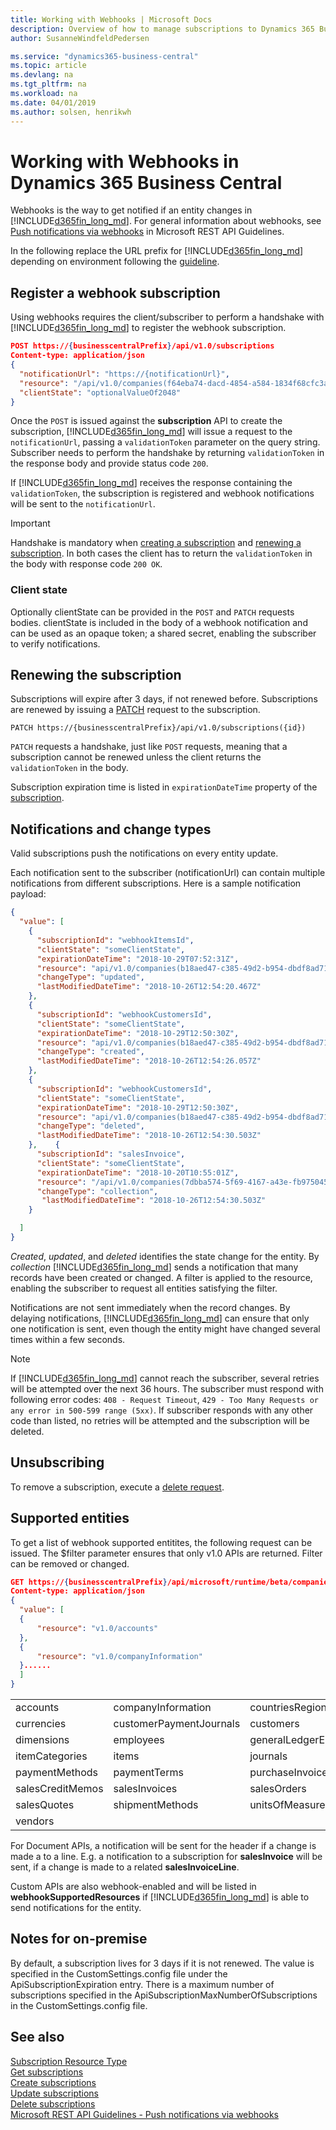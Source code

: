 ```yaml
---
title: Working with Webhooks | Microsoft Docs
description: Overview of how to manage subscriptions to Dynamics 365 Business Central.
author: SusanneWindfeldPedersen

ms.service: "dynamics365-business-central"
ms.topic: article
ms.devlang: na
ms.tgt_pltfrm: na
ms.workload: na
ms.date: 04/01/2019
ms.author: solsen, henrikwh
---
```


# Working with Webhooks in Dynamics 365 Business Central
Webhooks is the way to get notified if an entity changes in [!INCLUDE[d365fin_long_md](../includes/d365fin_long_md.md)]. For general information about webhooks, see [Push notifications via webhooks](https://github.com/Microsoft/api-guidelines/blob/vNext/Guidelines.md#15-push-notifications-via-webhooks) in Microsoft REST API Guidelines.


In the following replace the URL prefix for [!INCLUDE[d365fin_long_md](../../includes/d365fin_long_md.md)] depending on environment following the [guideline](endpoints-apis-for-dynamics.md).

## Register a webhook subscription
Using webhooks requires the client/subscriber to perform a handshake with [!INCLUDE[d365fin_long_md](../includes/d365fin_long_md.md)] to register the webhook subscription.
 
```json
POST https://{businesscentralPrefix}/api/v1.0/subscriptions 
Content-type: application/json
{
  "notificationUrl": "https://{notificationUrl}",
  "resource": "/api/v1.0/companies(f64eba74-dacd-4854-a584-1834f68cfc3a)/customers",
  "clientState": "optionalValueOf2048"
}
```

Once the `POST` is issued against the **subscription** API to create the subscription, [!INCLUDE[d365fin_long_md](../includes/d365fin_long_md.md)] will issue a request to the `notificationUrl`, passing a `validationToken` parameter on the query string. Subscriber needs to perform the handshake by returning `validationToken` in the response body and provide status code `200`.

If [!INCLUDE[d365fin_long_md](../includes/d365fin_long_md.md)] receives the response containing the `validationToken`, the subscription is registered and webhook notifications will be sent to the `notificationUrl`.  

> [!IMPORTANT]  
> Handshake is mandatory when [creating a subscription](api/dynamics_subscription_create.md) and [renewing a subscription](api/dynamics_subscription_update.md).  In both cases the client has to return the `validationToken` in the body with response code `200 OK`.

### Client state
Optionally clientState can be provided in the `POST` and `PATCH` requests bodies. clientState is included in the body of a webhook notification and can be used as an opaque token; a shared secret, enabling the subscriber to verify notifications.

## Renewing the subscription
Subscriptions will expire after 3 days, if not renewed before. Subscriptions are renewed by issuing a [PATCH](api/dynamics_subscription_update.md) request to the subscription.

```
PATCH https://{businesscentralPrefix}/api/v1.0/subscriptions({id}) 
```

`PATCH` requests a handshake, just like `POST` requests, meaning that a subscription cannot be renewed unless the client returns the `validationToken` in the body.

Subscription expiration time is listed in `expirationDateTime` property of the [subscription](api/dynamics_subscription_get.md).

## Notifications and change types
Valid subscriptions push the notifications on every entity update. 

Each notification sent to the subscriber (notificationUrl) can contain multiple notifications from different subscriptions.
Here is a sample notification payload:

```json
{
  "value": [
    {
      "subscriptionId": "webhookItemsId",
      "clientState": "someClientState",
      "expirationDateTime": "2018-10-29T07:52:31Z",
      "resource": "api/v1.0/companies(b18aed47-c385-49d2-b954-dbdf8ad71780)/items(26814998-936a-401c-81c1-0e848a64971d)",
      "changeType": "updated",
      "lastModifiedDateTime": "2018-10-26T12:54:20.467Z"
    },
    {
      "subscriptionId": "webhookCustomersId",
      "clientState": "someClientState",
      "expirationDateTime": "2018-10-29T12:50:30Z",
      "resource": "api/v1.0/companies(b18aed47-c385-49d2-b954-dbdf8ad71780)/customers(130bbd17-dbb9-4790-9b12-2b0e9c9d22c3)",
      "changeType": "created",
      "lastModifiedDateTime": "2018-10-26T12:54:26.057Z"
    },
    {
      "subscriptionId": "webhookCustomersId",
      "clientState": "someClientState",
      "expirationDateTime": "2018-10-29T12:50:30Z",
      "resource": "api/v1.0/companies(b18aed47-c385-49d2-b954-dbdf8ad71780)/customers(4b4f31f0-dc1c-4033-b2aa-ab03ca1d6ebc)",
      "changeType": "deleted",
      "lastModifiedDateTime": "2018-10-26T12:54:30.503Z"
    },    {
      "subscriptionId": "salesInvoice",
      "clientState": "someClientState",
      "expirationDateTime": "2018-10-20T10:55:01Z",
      "resource": "/api/v1.0/companies(7dbba574-5f69-4167-a43e-fb975045de15)/salesInvoices?$filter=lastDateTimeModified%20gt%202018-10-15T11:00:00Z",
      "changeType": "collection",
       "lastModifiedDateTime": "2018-10-26T12:54:30.503Z"
    }

  ]
}
```

*Created*, *updated*, and *deleted* identifies the state change for the entity. By *collection* [!INCLUDE[d365fin_long_md](../includes/d365fin_long_md.md)] sends a notification that many records have been created or changed. A filter is applied to the resource, enabling the subscriber to request all entities satisfying the filter.

Notifications are not sent immediately when the record changes. By delaying notifications, [!INCLUDE[d365fin_long_md](../includes/d365fin_long_md.md)] can ensure that only one notification is sent, even though the entity might have changed several times within a few seconds.

> [!NOTE]  
> If [!INCLUDE[d365fin_long_md](../includes/d365fin_long_md.md)] cannot reach the subscriber, several retries will be attempted over the next 36 hours. The subscriber must respond with following error codes: `408 - Request Timeout`, `429 - Too Many Requests or any error in 500-599 range (5xx)`. If subscriber responds with any other code than listed, no retries will be attempted and the subscription will be deleted.

## Unsubscribing
To remove a subscription, execute a [delete request](api/dynamics_subscription_delete.md).

## Supported entities
To get a list of webhook supported entitites, the following request can be issued. The $filter parameter ensures that only v1.0 APIs are returned. Filter can be removed or changed.

```json
GET https://{businesscentralPrefix}/api/microsoft/runtime/beta/companies({{companyId}})/webhookSupportedResources?$filter=resource eq 'v1.0*' 
Content-type: application/json
{  
  "value": [
  {
      "resource": "v1.0/accounts"
  },
  {
      "resource": "v1.0/companyInformation"
  }......
  ]
}
```

| | | |
|--|--|--|
|accounts|companyInformation|countriesRegions|
|currencies|customerPaymentJournals|customers|
|dimensions|employees|generalLedgerEntries|
|itemCategories|items|journals|
|paymentMethods|paymentTerms|purchaseInvoices|
|salesCreditMemos|salesInvoices|salesOrders|
|salesQuotes|shipmentMethods|unitsOfMeasure|
|vendors|||


For Document APIs, a notification will be sent for the header if a change is made a to a line. E.g. a notification to a subscription for **salesInvoice** will be sent, if a change is made to a related **salesInvoiceLine**.  

Custom APIs are also webhook-enabled and will be listed in **webhookSupportedResources** if [!INCLUDE[d365fin_long_md](../includes/d365fin_long_md.md)] is able to send notifications for the entity.

## Notes for on-premise
By default, a subscription lives for 3 days if it is not renewed. The value is specified in the CustomSettings.config file under the ApiSubscriptionExpiration entry. There is a maximum number of subscriptions specified in the ApiSubscriptionMaxNumberOfSubscriptions in the CustomSettings.config file.

## See also
[Subscription Resource Type](resources/dynamics_subscription.md)  
[Get subscriptions](api/dynamics_subscription_get.md)  
[Create subscriptions](api/dynamics_subscription_create.md)  
[Update subscriptions](api/dynamics_subscription_update.md)  
[Delete subscriptions](api/dynamics_subscription_delete.md)  
[Microsoft REST API Guidelines - Push notifications via webhooks](https://github.com/Microsoft/api-guidelines/blob/vNext/Guidelines.md#15-push-notifications-via-webhooks)

